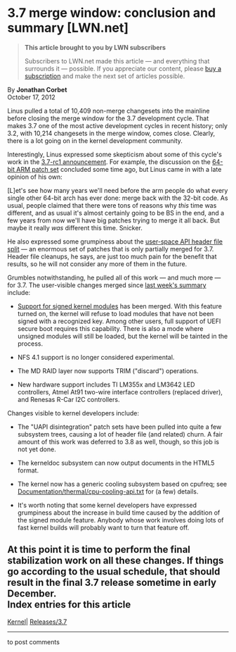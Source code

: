 # 3.7 merge window: conclusion and summary [LWN.net]

> **This article brought to you by LWN subscribers**
> 
> Subscribers to LWN.net made this article — and everything that surrounds it — possible. If you appreciate our content, please [buy a subscription](/Promo/nst-nag3/subscribe) and make the next set of articles possible. 

By **Jonathan Corbet**  
October 17, 2012 

Linus pulled a total of 10,409 non-merge changesets into the mainline before closing the merge window for the 3.7 development cycle. That makes 3.7 one of the most active development cycles in recent history; only 3.2, with 10,214 changesets in the merge window, comes close. Clearly, there is a lot going on in the kernel development community. 

Interestingly, Linus expressed some skepticism about some of this cycle's work in the [3.7-rc1 announcement](/Articles/519762/). For example, the discussion on the [64-bit ARM patch set](/Articles/506148/) concluded some time ago, but Linus came in with a late opinion of his own: 

[L]et's see how many years we'll need before the arm people do what every single other 64-bit arch has ever done: merge back with the 32-bit code. As usual, people claimed that there were tons of reasons why *this* time was different, and as usual it's almost certainly going to be BS in the end, and a few years from now we'll have big patches trying to merge it all back. But maybe it really *was* different this time. Snicker. 

He also expressed some grumpiness about the [user-space API header file split](/Articles/507794/) — an enormous set of patches that is only partially merged for 3.7. Header file cleanups, he says, are just too much pain for the benefit that results, so he will not consider any more of them in the future. 

Grumbles notwithstanding, he pulled all of this work — and much more — for 3.7. The user-visible changes merged since [last week's summary](/Articles/518711/) include: 

  * [Support for signed kernel modules](/Articles/470906/) has been merged. With this feature turned on, the kernel will refuse to load modules that have not been signed with a recognized key. Among other users, full support of UEFI secure boot requires this capability. There is also a mode where unsigned modules will still be loaded, but the kernel will be tainted in the process. 

  * NFS 4.1 support is no longer considered experimental. 

  * The MD RAID layer now supports TRIM ("discard") operations. 

  * New hardware support includes TI LM355x and LM3642 LED controllers, Atmel At91 two-wire interface controllers (replaced driver), and Renesas R-Car I2C controllers. 




Changes visible to kernel developers include: 

  * The "UAPI disintegration" patch sets have been pulled into quite a few subsystem trees, causing a lot of header file (and related) churn. A fair amount of this work was deferred to 3.8 as well, though, so this job is not yet done. 

  * The kerneldoc subsystem can now output documents in the HTML5 format. 

  * The kernel now has a generic cooling subsystem based on cpufreq; see [Documentation/thermal/cpu-cooling-api.txt](/Articles/519900/) for (a few) details. 

  * It's worth noting that some kernel developers have expressed grumpiness about the increase in build time caused by the addition of the signed module feature. Anybody whose work involves doing lots of fast kernel builds will probably want to turn that feature off. 




At this point it is time to perform the final stabilization work on all these changes. If things go according to the usual schedule, that should result in the final 3.7 release sometime in early December.  
Index entries for this article  
---  
[Kernel](/Kernel/Index)| [Releases/3.7](/Kernel/Index#Releases-3.7)  
  


* * *

to post comments 
